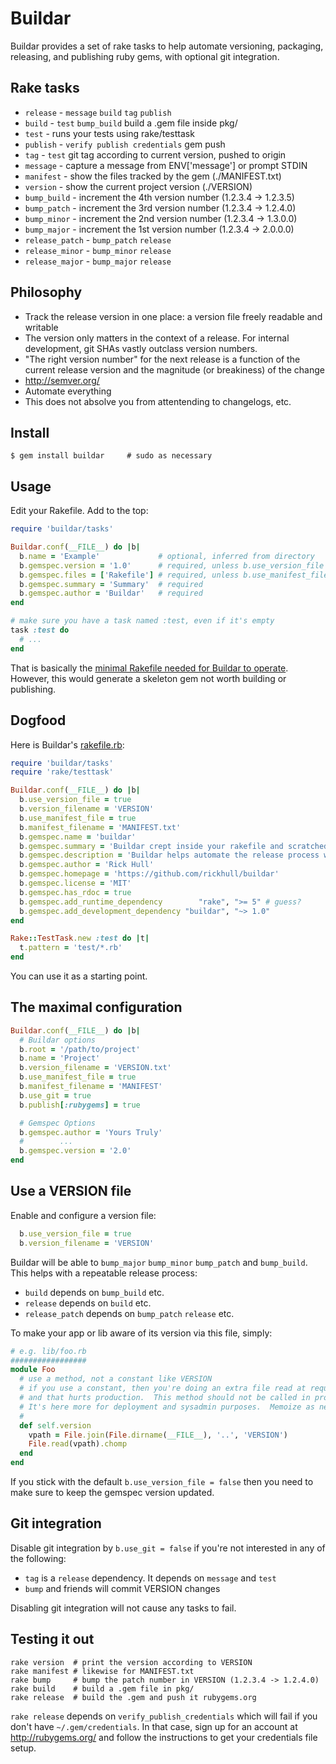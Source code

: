 Buildar
=======
Buildar provides a set of rake tasks to help automate versioning, packaging, releasing, and publishing ruby gems, with optional git integration.

Rake tasks
----------
* `release` - `message` `build` `tag` `publish`
* `build` - `test` `bump_build` build a .gem file inside pkg/
* `test` - runs your tests using rake/testtask
* `publish` - `verify publish credentials` gem push
* `tag` - `test` git tag according to current version, pushed to origin
* `message` - capture a message from ENV['message'] or prompt STDIN
* `manifest` - show the files tracked by the gem (./MANIFEST.txt)
* `version` - show the current project version (./VERSION)
* `bump_build` - increment the 4th version number (1.2.3.4 -> 1.2.3.5)
* `bump_patch` - increment the 3rd version number (1.2.3.4 -> 1.2.4.0)
* `bump_minor` - increment the 2nd version number (1.2.3.4 -> 1.3.0.0)
* `bump_major` - increment the 1st version number (1.2.3.4 -> 2.0.0.0)
* `release_patch` - `bump_patch` `release`
* `release_minor` - `bump_minor` `release`
* `release_major` - `bump_major` `release`

Philosophy
----------
* Track the release version in one place: a version file freely readable and writable
* The version only matters in the context of a release.  For internal development, git SHAs vastly outclass version numbers.
* "The right version number" for the next release is a function of the current release version and the magnitude (or breakiness) of the change
* http://semver.org/
* Automate everything
* This does not absolve you from attentending to changelogs, etc.

Install
-------
```shell
$ gem install buildar     # sudo as necessary
```

Usage
-----
Edit your Rakefile.  Add to the top:

```ruby
require 'buildar/tasks'

Buildar.conf(__FILE__) do |b|
  b.name = 'Example'             # optional, inferred from directory
  b.gemspec.version = '1.0'      # required, unless b.use_version_file
  b.gemspec.files = ['Rakefile'] # required, unless b.use_manifest_file
  b.gemspec.summary = 'Summary'  # required
  b.gemspec.author = 'Buildar'   # required
end

# make sure you have a task named :test, even if it's empty
task :test do
  # ...
end
```

That is basically the [minimal Rakefile needed for Buildar to operate](https://github.com/rickhull/buildar/blob/master/examples/minimal.rb).  However, this would generate a skeleton gem not worth building or publishing.

Dogfood
-------
Here is Buildar's [rakefile.rb](https://github.com/rickhull/buildar/blob/master/rakefile.rb):

```ruby
require 'buildar/tasks'
require 'rake/testtask'

Buildar.conf(__FILE__) do |b|
  b.use_version_file = true
  b.version_filename = 'VERSION'
  b.use_manifest_file = true
  b.manifest_filename = 'MANIFEST.txt'
  b.gemspec.name = 'buildar'
  b.gemspec.summary = 'Buildar crept inside your rakefile and scratched upon the tasking post'
  b.gemspec.description = 'Buildar helps automate the release process with versioning, building, packaging, and publishing.  Optional git integration'
  b.gemspec.author = 'Rick Hull'
  b.gemspec.homepage = 'https://github.com/rickhull/buildar'
  b.gemspec.license = 'MIT'
  b.gemspec.has_rdoc = true
  b.gemspec.add_runtime_dependency        "rake", ">= 5" # guess?
  b.gemspec.add_development_dependency "buildar", "~> 1.0"
end

Rake::TestTask.new :test do |t|
  t.pattern = 'test/*.rb'
end
```

You can use it as a starting point.

The maximal configuration
---------------------
```ruby
Buildar.conf(__FILE__) do |b|
  # Buildar options
  b.root = '/path/to/project'
  b.name = 'Project'
  b.version_filename = 'VERSION.txt'
  b.use_manifest_file = true
  b.manifest_filename = 'MANIFEST'
  b.use_git = true
  b.publish[:rubygems] = true

  # Gemspec Options
  b.gemspec.author = 'Yours Truly'
  #        ...
  b.gemspec.version = '2.0'
end
```

Use a VERSION file
------------------
Enable and configure a version file:
```ruby
  b.use_version_file = true
  b.version_filename = 'VERSION'
```
Buildar will be able to `bump_major` `bump_minor` `bump_patch` and `bump_build`.  This helps with a repeatable release process:
* `build` depends on `bump_build` etc.
* `release` depends on `build` etc.
* `release_patch` depends on `bump_patch` `release` etc.

To make your app or lib aware of its version via this file, simply:

```ruby
# e.g. lib/foo.rb
#################
module Foo
  # use a method, not a constant like VERSION
  # if you use a constant, then you're doing an extra file read at requiretime
  # and that hurts production.  This method should not be called in production.
  # It's here more for deployment and sysadmin purposes.  Memoize as needed.
  #
  def self.version
    vpath = File.join(File.dirname(__FILE__), '..', 'VERSION')
	File.read(vpath).chomp
  end
end
```

If you stick with the default `b.use_version_file = false` then you need to make sure to keep the gemspec version updated.

Git integration
---------------
Disable git integration by `b.use_git = false` if you're not interested in any of the following:
* `tag` is a `release` dependency.  It depends on `message` and `test`
* `bump` and friends will commit VERSION changes

Disabling git integration will not cause any tasks to fail.

Testing it out
--------------
```shell
rake version  # print the version according to VERSION
rake manifest # likewise for MANIFEST.txt
rake bump     # bump the patch number in VERSION (1.2.3.4 -> 1.2.4.0)
rake build    # build a .gem file in pkg/
rake release  # build the .gem and push it rubygems.org
```

`rake release` depends on `verify_publish_credentials` which will fail if you don't have `~/.gem/credentials`.  In that case, sign up for an account at http://rubygems.org/ and follow the instructions to get your credentials file setup.
